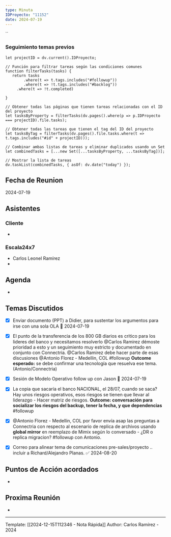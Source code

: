 ```yaml
---
type: Minuta
IDProyecto: "11152"
date: 2024-07-19
---
```


``

### Seguimiento temas previos

```dataviewjs
let projectID = dv.current().IDProyecto;

// Función para filtrar tareas según las condiciones comunes
function filterTasks(tasks) {
   return tasks
        .where(t => t.tags.includes("#followup"))
        .where(t => !t.tags.includes("#backlog"))
     .where(t => !t.completed)
        
}

// Obtener todas las páginas que tienen tareas relacionadas con el ID del proyecto
let tasksByProperty = filterTasks(dv.pages().where(p => p.IDProyecto === projectID).file.tasks);

// Obtener todas las tareas que tienen el tag del ID del proyecto
let tasksByTag = filterTasks(dv.pages().file.tasks.where(t => t.tags.includes("#id" + projectID)));

// Combinar ambas listas de tareas y eliminar duplicados usando un Set
let combinedTasks = [...new Set([...tasksByProperty, ...tasksByTag])];

// Mostrar la lista de tareas
dv.taskList(combinedTasks, { asOf: dv.date("today") });
 ```
## Fecha de Reunion
2024-07-19

## Asistentes

### Cliente
* 
### Escala24x7
- Carlos Leonel Ramírez
-  

## Agenda
* 
## Temas Discutidos
* [x] Enviar documento (PPT) a Didier, para sustentar los argumentos para irse con una sola OLA 📅 2024-07-19
* [x] El punto de la transferencia de los 800 GB diarios es critico para los lideres del banco y necesitamos resolverlo @Carlos Ramirez  démoste prioridad a esto y un seguimiento muy estricto y documentado en conjunto con Connectria.  @Carlos Ramirez  debe hacer parte de esas discusiones  @Antonio Florez - Medellin, COL #followup **Outcome esperado:** se debe confirmar una tecnología que resuelva ese tema. (Antonio/Connectria)
* [x] Sesión de Modelo Operativo follow up con Jason 📅 2024-07-19
* [x] La copia que sacaría el banco NACIONAL, el 28/07, cuando se saca? Hay unos riesgos operativos, esos riesgos se tienen que llevar al liderazgo - Hacer matriz de riesgos. **Outcome: conversación para socializar los riesgos del backup, tener la fecha, y que dependencias** #followup
* [x] @Antonio Florez - Medellin, COL  por favor envía asap las preguntas a Connectria con respecto al escenario de replica de archivos usando **global mirror** en reemplazo de Mimix según lo conversado - ¿DR o replica migracion? #followup con Antonio.
* [x] Correo para alinear tema de comunicaciones pre-sales/proyecto .. incluir a Richard/Alejandro Planas. ✅ 2024-08-20


## Puntos de Acción acordados
*  

## Proxima Reunión
*   

---
Template: [[2024-12-15T112346 - Nota Rápida]]
Author: Carlos Ramírez - 2024
